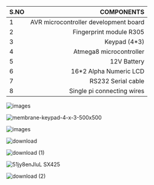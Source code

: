 |S.NO|  COMPONENTS     |
|:----| --------------:|
|1|AVR microcontroller development board|
|2|Fingerprint module R305|
|3|Keypad (4*3)|
|4|Atmega8 microcontroller|
|5|12V Battery|
|6|16*2 Alpha Numeric LCD|
|7|RS232 Serial cable|
|8|Single pi connecting wires|

![images](https://user-images.githubusercontent.com/70833253/155767651-30cc2a5d-5bbb-4365-b35c-07bcb68abe38.jpg)

![membrane-keypad-4-x-3-500x500](https://user-images.githubusercontent.com/70833253/155766231-626d346b-46d9-4019-b766-eb1d46ca10e1.jpg)

![images](https://user-images.githubusercontent.com/70833253/155765639-c420cbb3-00eb-444c-923a-1bed71c3bbdc.png)

![download](https://user-images.githubusercontent.com/70833253/155766054-110c3481-2635-4178-8d2b-b4c82ab7b553.jpg)

![download (1)](https://user-images.githubusercontent.com/70833253/155766719-5194c684-0974-4231-ab66-ce9ffe84daea.jpg)

![51jy8enJluL _SX425_](https://user-images.githubusercontent.com/70833253/155767325-1c2408c8-a07e-4a22-976b-623b472fe4b2.jpg)

![download (2)](https://user-images.githubusercontent.com/70833253/155767486-c8d0540f-d98e-4e88-b995-575e469e13f4.jpg)
